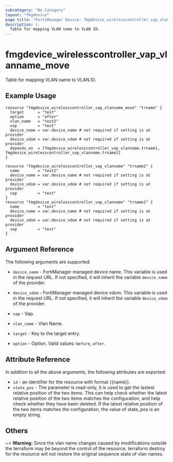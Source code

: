 ```yaml
---
subcategory: "No Category"
layout: "fmgdevice"
page_title: "FortiManager Device: fmgdevice_wirelesscontroller_vap_vlanname_move"
description: |-
  Table for mapping VLAN name to VLAN ID.
---
```


# fmgdevice_wirelesscontroller_vap_vlanname_move
Table for mapping VLAN name to VLAN ID.

## Example Usage

```hcl
resource "fmgdevice_wirelesscontroller_vap_vlanname_move" "trname" {
  target      = "test"
  option      = "after"
  vlan_name   = "test2"
  vap         = "test"
  device_name = var.device_name # not required if setting is at provider
  device_vdom = var.device_vdom # not required if setting is at provider
  depends_on  = [fmgdevice_wirelesscontroller_vap_vlanname.trname1, fmgdevice_wirelesscontroller_vap_vlanname.trname2]
}

resource "fmgdevice_wirelesscontroller_vap_vlanname" "trname2" {
  name        = "test2"
  device_name = var.device_name # not required if setting is at provider
  device_vdom = var.device_vdom # not required if setting is at provider
  vap         = "test"
}
resource "fmgdevice_wirelesscontroller_vap_vlanname" "trname1" {
  name        = "test"
  device_name = var.device_name # not required if setting is at provider
  device_vdom = var.device_vdom # not required if setting is at provider
  vap         = "test"
}
```

## Argument Reference


The following arguments are supported:

* `device_name` - FortiManager managed device name. This variable is used in the request URL. If not specified, it will inherit the variable `device_name` of the provider.
* `device_vdom` - FortiManager managed device vdom. This variable is used in the request URL. If not specified, it will inherit the variable `device_vdom` of the provider.
* `vap` - Vap.
* `vlan_name` - Vlan Name.

* `target` - Key to the target entry.
* `option` - Option. Valid values: `before`, `after`.


## Attribute Reference

In addition to all the above arguments, the following attributes are exported:
* `id` - an identifier for the resource with format {{name}}.
* `state_pos` - The parameter is read-only, it is used to get the lastest relative position of the two items. This can help check whether the latest relative position of the two items matches the configuration, and help check whether they have been deleted. If the latest relative position of the two items matches the configuration, the value of state_pos is an empty string.

## Others

~> **Warning:** Since the vlan name changes caused by modifications outside the terraform may be beyond the control of the resource, terraform destroy for the resource will not restore the original sequence state of vlan names.

